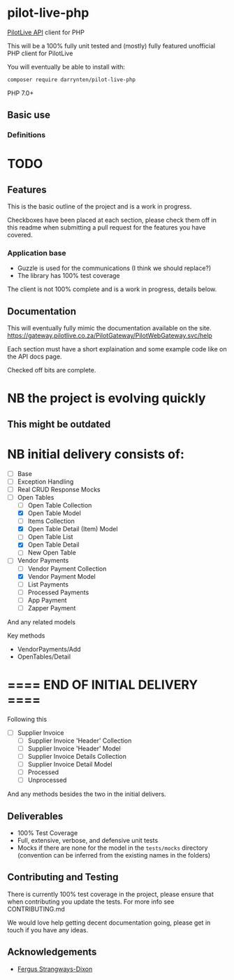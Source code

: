 # pilot-live-php

[PilotLive API](https://gateway.pilotlive.co.za/PilotGateway/PilotWebGateway.svc/help) client for PHP

This will be a 100% fully unit tested and (mostly) fully featured unofficial PHP
client for PilotLive

You will eventually be able to install with:

```bash
composer require darrynten/pilot-live-php
```

PHP 7.0+

## Basic use

### Definitions

# TODO

## Features

This is the basic outline of the project and is a work in progress.

Checkboxes have been placed at each section, please check them off
in this readme when submitting a pull request for the features you
have covered.

### Application base

* Guzzle is used for the communications (I think we should replace?)
* The library has 100% test coverage

The client is not 100% complete and is a work in progress, details below.

## Documentation

This will eventually fully mimic the documentation available on the site.
https://gateway.pilotlive.co.za/PilotGateway/PilotWebGateway.svc/help

Each section must have a short explaination and some example code like on
the API docs page.

Checked off bits are complete.

# NB the project is evolving quickly

## This might be outdated

# NB initial delivery consists of:

- [ ] Base
- [ ] Exception Handling
- [ ] Real CRUD Response Mocks
- [ ] Open Tables
  - [ ] Open Table Collection
  - [x] Open Table Model
  - [ ] Items Collection
  - [x] Open Table Detail (Item) Model
  - [ ] Open Table List
  - [x] Open Table Detail
  - [ ] New Open Table
- [ ] Vendor Payments
  - [ ] Vendor Payment Collection
  - [x] Vendor Payment Model
  - [ ] List Payments
  - [ ] Processed Payments
  - [ ] App Payment
  - [ ] Zapper Payment

And any related models

Key methods

* VendorPayments/Add
* OpenTables/Detail

# ==== END OF INITIAL DELIVERY ====

Following this

- [ ] Supplier Invoice
  - [ ] Supplier Invoice 'Header' Collection
  - [ ] Supplier Invoice 'Header' Model
  - [ ] Supplier Invoice Details Collection
  - [ ] Supplier Invoice Detail Model
  - [ ] Processed
  - [ ] Unprocessed

And any methods besides the two in the initial delivers.

## Deliverables

* 100% Test Coverage
* Full, extensive, verbose, and defensive unit tests
* Mocks if there are none for the model in the `tests/mocks` directory (convention
can be inferred from the existing names in the folders)

## Contributing and Testing

There is currently 100% test coverage in the project, please ensure that
when contributing you update the tests. For more info see CONTRIBUTING.md

We would love help getting decent documentation going, please get in touch
if you have any ideas.

## Acknowledgements

* [Fergus Strangways-Dixon](https://github.com/fergusdixon)
